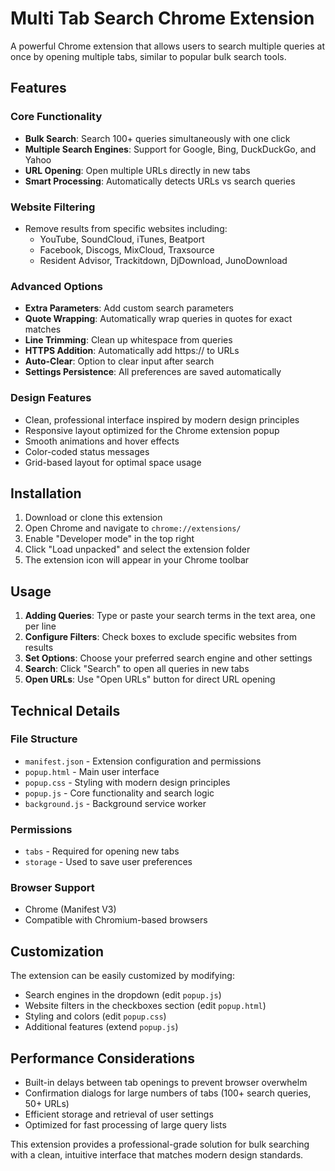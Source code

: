 # Multi Tab Search Chrome Extension

A powerful Chrome extension that allows users to search multiple queries at once by opening multiple tabs, similar to popular bulk search tools.

## Features

### Core Functionality
- **Bulk Search**: Search 100+ queries simultaneously with one click
- **Multiple Search Engines**: Support for Google, Bing, DuckDuckGo, and Yahoo
- **URL Opening**: Open multiple URLs directly in new tabs
- **Smart Processing**: Automatically detects URLs vs search queries

### Website Filtering
- Remove results from specific websites including:
  - YouTube, SoundCloud, iTunes, Beatport
  - Facebook, Discogs, MixCloud, Traxsource
  - Resident Advisor, Trackitdown, DjDownload, JunoDownload

### Advanced Options
- **Extra Parameters**: Add custom search parameters
- **Quote Wrapping**: Automatically wrap queries in quotes for exact matches
- **Line Trimming**: Clean up whitespace from queries
- **HTTPS Addition**: Automatically add https:// to URLs
- **Auto-Clear**: Option to clear input after search
- **Settings Persistence**: All preferences are saved automatically

### Design Features
- Clean, professional interface inspired by modern design principles
- Responsive layout optimized for the Chrome extension popup
- Smooth animations and hover effects
- Color-coded status messages
- Grid-based layout for optimal space usage

## Installation

1. Download or clone this extension
2. Open Chrome and navigate to `chrome://extensions/`
3. Enable "Developer mode" in the top right
4. Click "Load unpacked" and select the extension folder
5. The extension icon will appear in your Chrome toolbar

## Usage

1. **Adding Queries**: Type or paste your search terms in the text area, one per line
2. **Configure Filters**: Check boxes to exclude specific websites from results
3. **Set Options**: Choose your preferred search engine and other settings
4. **Search**: Click "Search" to open all queries in new tabs
5. **Open URLs**: Use "Open URLs" button for direct URL opening

## Technical Details

### File Structure
- `manifest.json` - Extension configuration and permissions
- `popup.html` - Main user interface
- `popup.css` - Styling with modern design principles
- `popup.js` - Core functionality and search logic
- `background.js` - Background service worker

### Permissions
- `tabs` - Required for opening new tabs
- `storage` - Used to save user preferences

### Browser Support
- Chrome (Manifest V3)
- Compatible with Chromium-based browsers

## Customization

The extension can be easily customized by modifying:
- Search engines in the dropdown (edit `popup.js`)
- Website filters in the checkboxes section (edit `popup.html`)
- Styling and colors (edit `popup.css`)
- Additional features (extend `popup.js`)

## Performance Considerations

- Built-in delays between tab openings to prevent browser overwhelm
- Confirmation dialogs for large numbers of tabs (100+ search queries, 50+ URLs)
- Efficient storage and retrieval of user settings
- Optimized for fast processing of large query lists

This extension provides a professional-grade solution for bulk searching with a clean, intuitive interface that matches modern design standards.